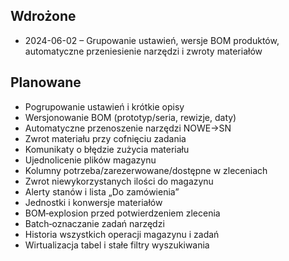 ## Wdrożone
- 2024-06-02 – Grupowanie ustawień, wersje BOM produktów, automatyczne przeniesienie narzędzi i zwroty materiałów

## Planowane
- Pogrupowanie ustawień i krótkie opisy
- Wersjonowanie BOM (prototyp/seria, rewizje, daty)
- Automatyczne przenoszenie narzędzi NOWE→SN
- Zwrot materiału przy cofnięciu zadania
- Komunikaty o błędzie zużycia materiału
- Ujednolicenie plików magazynu
- Kolumny potrzeba/zarezerwowane/dostępne w zleceniach
- Zwrot niewykorzystanych ilości do magazynu
- Alerty stanów i lista „Do zamówienia”
- Jednostki i konwersje materiałów
- BOM‑explosion przed potwierdzeniem zlecenia
- Batch‑oznaczanie zadań narzędzi
- Historia wszystkich operacji magazynu i zadań
- Wirtualizacja tabel i stałe filtry wyszukiwania
